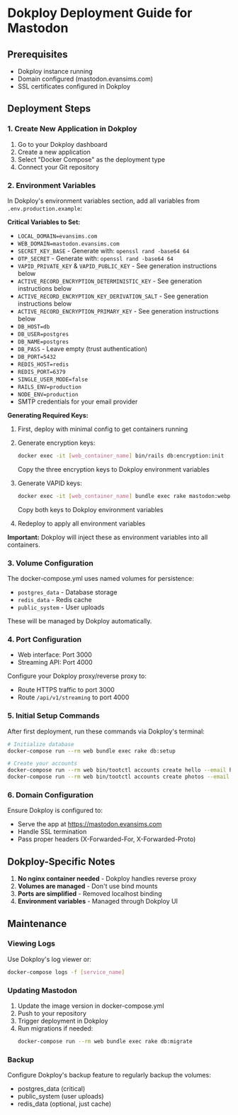 # Dokploy Deployment Guide for Mastodon

## Prerequisites
- Dokploy instance running
- Domain configured (mastodon.evansims.com)
- SSL certificates configured in Dokploy

## Deployment Steps

### 1. Create New Application in Dokploy
1. Go to your Dokploy dashboard
2. Create a new application
3. Select "Docker Compose" as the deployment type
4. Connect your Git repository

### 2. Environment Variables
In Dokploy's environment variables section, add all variables from `.env.production.example`:

**Critical Variables to Set:**
- `LOCAL_DOMAIN=evansims.com`
- `WEB_DOMAIN=mastodon.evansims.com`
- `SECRET_KEY_BASE` - Generate with: `openssl rand -base64 64`
- `OTP_SECRET` - Generate with: `openssl rand -base64 64`
- `VAPID_PRIVATE_KEY` & `VAPID_PUBLIC_KEY` - See generation instructions below
- `ACTIVE_RECORD_ENCRYPTION_DETERMINISTIC_KEY` - See generation instructions below
- `ACTIVE_RECORD_ENCRYPTION_KEY_DERIVATION_SALT` - See generation instructions below
- `ACTIVE_RECORD_ENCRYPTION_PRIMARY_KEY` - See generation instructions below
- `DB_HOST=db`
- `DB_USER=postgres`
- `DB_NAME=postgres`
- `DB_PASS` - Leave empty (trust authentication)
- `DB_PORT=5432`
- `REDIS_HOST=redis`
- `REDIS_PORT=6379`
- `SINGLE_USER_MODE=false`
- `RAILS_ENV=production`
- `NODE_ENV=production`
- SMTP credentials for your email provider

**Generating Required Keys:**

1. First, deploy with minimal config to get containers running
2. Generate encryption keys:
   ```bash
   docker exec -it [web_container_name] bin/rails db:encryption:init
   ```
   Copy the three encryption keys to Dokploy environment variables

3. Generate VAPID keys:
   ```bash
   docker exec -it [web_container_name] bundle exec rake mastodon:webpush:generate_vapid_key
   ```
   Copy both keys to Dokploy environment variables

4. Redeploy to apply all environment variables

**Important:** Dokploy will inject these as environment variables into all containers.

### 3. Volume Configuration
The docker-compose.yml uses named volumes for persistence:
- `postgres_data` - Database storage
- `redis_data` - Redis cache
- `public_system` - User uploads

These will be managed by Dokploy automatically.

### 4. Port Configuration
- Web interface: Port 3000
- Streaming API: Port 4000

Configure your Dokploy proxy/reverse proxy to:
- Route HTTPS traffic to port 3000
- Route `/api/v1/streaming` to port 4000

### 5. Initial Setup Commands
After first deployment, run these commands via Dokploy's terminal:

```bash
# Initialize database
docker-compose run --rm web bundle exec rake db:setup

# Create your accounts
docker-compose run --rm web bin/tootctl accounts create hello --email hello@evansims.com --confirmed --role Owner
docker-compose run --rm web bin/tootctl accounts create photos --email photos@evansims.com --confirmed --role Moderator
```

### 6. Domain Configuration
Ensure Dokploy is configured to:
- Serve the app at https://mastodon.evansims.com
- Handle SSL termination
- Pass proper headers (X-Forwarded-For, X-Forwarded-Proto)

## Dokploy-Specific Notes

1. **No nginx container needed** - Dokploy handles reverse proxy
2. **Volumes are managed** - Don't use bind mounts
3. **Ports are simplified** - Removed localhost binding
4. **Environment variables** - Managed through Dokploy UI

## Maintenance

### Viewing Logs
Use Dokploy's log viewer or:
```bash
docker-compose logs -f [service_name]
```

### Updating Mastodon
1. Update the image version in docker-compose.yml
2. Push to your repository
3. Trigger deployment in Dokploy
4. Run migrations if needed:
   ```bash
   docker-compose run --rm web bundle exec rake db:migrate
   ```

### Backup
Configure Dokploy's backup feature to regularly backup the volumes:
- postgres_data (critical)
- public_system (user uploads)
- redis_data (optional, just cache)